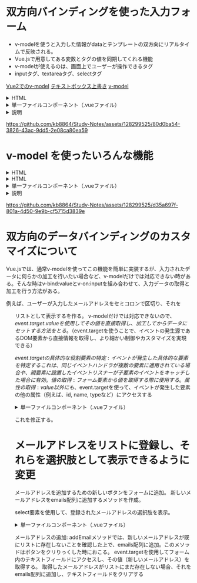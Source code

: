 # 双方向バインディングを使った入力フォーム
- v-modelを使うと入力した情報がdataとテンプレートの双方向にリアルタイムで反映される。
- Vue.jsで用意してある変数とタグの値を同期してくれる機能
- v-modelが使えるのは、画面上でユーザーが操作できるタグ
- inputタグ、textareaタグ、selectタグ

[Vue2でのv-model](https://qiita.com/shizen-shin/items/16635062c63853858fdb)
[テキストボックス上書き](https://codelikes.com/vue-v-model/)
[v-model](https://prograshi.com/language/vue-js/v-model-complete-understanding/)

<details>
  <summary>HTML</summary>
  
```
<!DOCTYPE html>
<html lang="ja">
  <head>
    <meta charset="UTF-8" />
    <title>双方向バインディングを使った入力フォーム</title>
    <script src="https://cdn.jsdelivr.net/npm/vue@2.7.11/dist/vue.js"></script>
  </head>
  <body>
    <div id="app">
      <h1>双方向バインディングを使った入力フォーム</h1>
      <div>
        <!-- 氏名の入力フィールドにplaceholder属性を追加 -->
        <input
          type="text"
          name="name"
          placeholder="氏名"
          v-model="name"
          v-on:keyup.enter="submit"
        />
        <p>入力した名前は{{ name }}</p>
      </div>
      <div>
        <!-- メールアドレスの入力フィールドにplaceholder属性を追加 -->
        <input
          type="text"
          name="email"
          placeholder="メールアドレス"
          v-model="mail"
          v-on:keyup.enter="submit"
        />
        <!-- v-model=の値と{{}}構文の中身は統一しないといけない -->
        <p>入力したメールアドレスは{{mail}}</p>
      </div>

      <button class="button" v-on:click="submit('login')">ログイン</button>
    </div>
    <script>
      new Vue({
        el: '#app',
        data: {
          name: '',
          mail: '',
        },

        submit: function () {
          console.log('フォームが送信されました');
        },
      });
    </script>
  </body>
</html>

```

</details>


<details>
  <summary>単一ファイルコンポーネント（.vueファイル）</summary>
  
```
<template>
  <div>
    <h1>双方向バインディングを使った入力フォーム</h1>
    <div>
      <input
        type="text"
        name="name"
        placeholder="氏名"
        v-model="name"
        @keyup.enter="submit"
      />
      <p>入力した名前は{{ name }}</p>
    </div>
    <div>
      <input
        type="text"
        name="email"
        placeholder="メールアドレス"
        v-model="email"
        @keyup.enter="submit"
      />
      <p>入力したメールアドレスは{{ email }}</p>
    </div>
    <button @click="submit">ログイン</button>
  </div>
</template>

<script>
import { ref } from 'vue';

export default {
  setup() {
    const name = ref('');
    const email = ref('');

    const submit = () => {
      console.log(`名前: ${name.value}, メール: ${email.value}`);
      // 送信後の処理（例: APIにデータ送信）をここに記述
    };

    return { name, email, submit };
  },
};
</script>

<style scoped>
/* 必要に応じてスタイルを追加 */
.button {
  margin-top: 10px;
}
</style>

```


</details>

<details>
  <summary>説明</summary>
  
```
<template>内で、ユーザーが入力できる2つのテキストフィールド（氏名とメールアドレス用）を定義
フィールドにはplaceholder属性が設定されており、ユーザーに入力を促すガイドテキストが表示
v-modelディレクティブを使用して、各入力フィールドの値をVueのデータプロパティ（nameとemail）と双方向にバインディング
これにより、フィールドへの入力がリアルタイムで対応するデータプロパティに反映され、その逆も同様
@keyup.enter="submit"と@click="submit"を使用して、エンターキーが押されたときとログインボタンがクリックされたときにsubmitメソッドを実行するように設定
<script>セクションでは、Vue 3のComposition APIを使用
refを使用してリアクティブなデータプロパティを定義し、submit関数ではこれらのプロパティの値をコンソールに出力し
```

</details>

https://github.com/kb8864/Study-Notes/assets/128299525/80d0ba54-3826-43ac-9dd5-2e08ca80ea59





# v-model を使ったいろんな機能

<details>
  <summary>HTML</summary>
  
```
<!DOCTYPE html>
<html lang="ja">
  <head>
    <meta charset="UTF-8" />
    <title>双方向バインディングを使った入力フォーム</title>
    <script src="https://cdn.jsdelivr.net/npm/vue@2.7.11/dist/vue.js"></script>
  </head>
  <body>
    <div id="app">
      <h1>双方向バインディングを使った入力フォーム</h1>
      <div>
        <!-- 氏名の入力フィールドにplaceholder属性を追加 -->
        <input
          type="text"
          name="name"
          placeholder="氏名"
          v-model="name"
          v-on:keyup.enter="submit"
        />
        <p>入力した名前は{{ name }}</p>
      </div>

      <div>
        <!-- メールアドレスの入力フィールドにplaceholder属性を追加 -->
        <input
          type="text"
          name="email"
          placeholder="メールアドレス"
          v-model="mail"
          v-on:keyup.enter="submit"
        />
        <!-- v-model=の値と{{}}構文の中身は統一しないといけない -->
        <p>入力したメールアドレス以下の通り{{mail}}</p>
      </div>

      <div>
        <textarea cols="30" rows="10" v-model="message"></textarea>
        <p style="white-space: pre-line">入力メッセージ:{{message}}</p>
      </div>

      <div>
        <p>チェックしてください</p>
        <input type="checkbox" id="checkbox" v-model="flag" />
        <label for="checkbox">{{flag}}</label>
      </div>

      <div>
        <p>好きな果物を選んでください</p>
        <input type="checkbox" id="checkbox" value="もも" v-model="fruits" />
        <label for="もも">もも</label>

        <input type="checkbox" id="checkbox" value="りんご" v-model="fruits" />
        <label for="りんご">りんご</label>

        <input type="checkbox" id="checkbox" value="みかん" v-model="fruits" />
        <label for="りんご">みかん</label>

        <br />

        <span>選択した果物： {{ fruits }} </span>
      </div>
    </div>

    <div id="app2">
      <input type="radio" value="Vue" v-model="picked" />
      <label for="vue">Vue</label>
      <br />
      <input type="radio" value="Angular" v-model="picked" />
      <label for="angular">Angular</label>
      <br />
      <input type="radio" value="React" v-model="picked" />
      <label for="react">React</label>
      <br />
      <span>Picked: {{ picked }}</span><br />

      <button class="button" v-on:click="submit('login')">送信</button>
    </div>

    <script>
      new Vue({
        el: '#app',
        data: {
          name: '',
          mail: '',
          message: '',
          flag: false,
          fruits: [], //複数のチェックボックスの場合は、同じv-modelを指定して、それぞれに対応した配列で連動します
        },

        submit: function () {
          console.log('フォームが送信されました');
        },
      });

      new Vue({
        el: '#app2',
        data: {
          picked: null,
        },
      });
    </script>
  </body>
</html>

```

</details>



<details>
  <summary>HTML</summary>
  
```
<!DOCTYPE html>
<html lang="ja">
  <head>
    <meta charset="UTF-8" />
    <title>セレクトボックスのバインディング</title>
    <script src="https://cdn.jsdelivr.net/npm/vue@2.7.11/dist/vue.js"></script>
  </head>
  <body>
    <div id="app">
      <h2>セレクトボックスのバインディング</h2>
      <select v-model="selected">
        <option disabled value="">Please select one</option>
        <option>Vue</option>
        <option>Angular</option>
        <option>React</option>
      </select>
      <br />
      <span>選択した言語: {{ selected }}</span>
      <br />
      <h2>複数選択セレクトボックスのバインディング</h2>
      <select multiple v-model="selected2">
        <option>Vue</option>
        <option>Angular</option>
        <option>React</option>
      </select>
      <br />
      <span>Selected: {{ selected2 }}</span>
    </div>

    <div id="app2">
      <h3>ラジオボタンで選択</h3>
      <input type="radio" value="Vue" v-model="picked" />
      <label for="vue">Vue</label>
      <br />
      <input type="radio" value="Angular" v-model="picked" />
      <label for="angular">Angular</label>
      <br />
      <input type="radio" value="React" v-model="picked" />
      <label for="react">React</label>
      <br />
      <span>Picked: {{ picked }}</span><br />

      <button class="button" v-on:click="submit('login')">送信</button>
    </div>

    <script>
      new Vue({
        el: '#app',
        data: {
          selected: null,
          selected2: [],
        },

        submit: function () {
          console.log('フォームが送信されました');
        },
      });

      new Vue({
        el: '#app2',
        data: {
          picked: null,
        },
      });
    </script>
  </body>
</html>

```

</details>

<details>
  <summary>単一ファイルコンポーネント（.vueファイル）</summary>
  
```
<template>
  <div>
    <h2>セレクトボックスのバインディング</h2>
    <select v-model="selected">
      <option disabled value="">選択してください</option>
      <option>Vue</option>
      <option>Angular</option>
      <option>React</option>
    </select>
    <br />
    <span>選択した言語: {{ selected }}</span>
    <br />
    <h2>複数選択セレクトボックスのバインディング</h2>
    <select multiple v-model="selectedMultiple">
      <option>Vue</option>
      <option>Angular</option>
      <option>React</option>
    </select>
    <br />
    <span>選択した言語: {{ selectedMultiple }}</span>
    <br />
    <h3>ラジオボタンで選択</h3>
    <div>
      <input type="radio" id="vue" value="Vue" v-model="picked" />
      <label for="vue">Vue</label>
      <br />
      <input type="radio" id="angular" value="Angular" v-model="picked" />
      <label for="angular">Angular</label>
      <br />
      <input type="radio" id="react" value="React" v-model="picked" />
      <label for="react">React</label>
    </div>
    <br />
    <span>選んだのは: {{ picked }}</span>
    <br />
    <button @click="submit">送信</button>
  </div>
</template>

<script setup>
import { ref } from 'vue';

const selected = ref('');
const selectedMultiple = ref([]);
const picked = ref('');

const submit = () => {
  console.log('選択した言語: ', selected.value);
  console.log('複数選択した言語: ', selectedMultiple.value);
  console.log('ラジオボタンで選んだ言語: ', picked.value);
};
</script>

```

</details>

<details>
  <summary>説明</summary>
  
```
```

</details>



https://github.com/kb8864/Study-Notes/assets/128299525/d35a697f-801a-4d50-9e9b-cf5715d3839e


# 双方向のデータバインディングのカスタマイズについて
Vue.jsでは、通常v-modelを使ってこの機能を簡単に実装するが、入力されたデータに何らかの加工を行いたい場合など、v-modelだけでは対応できない時がある。そんな時はv-bind:valueとv-on:inputを組み合わせて、入力データの取得と加工を行う方法がある。

例えば、ユーザーが入力したメールアドレスをセミコロンで区切り、それを<ul>リストとして表示するを作る。
v-modelだけでは対応できないので、$event.target.valueを使用してその値を直接取得し、加工してからデータにセットする方法をとる。
（$event.targetを使うことで、イベントの発生源であるDOM要素から直接情報を取得し、より細かい制御やカスタマイズを実現できる）

$event.targetの具体的な役割
要素の特定: イベントが発生した具体的な要素を特定する
これは、同じイベントハンドラが複数の要素に適用されている場合や、親要素に設置したイベントリスナーが子要素のイベントをキャッチした場合に有効。
値の取得: フォーム要素から値を取得する際に使用する。
属性の取得: value以外にも、$event.targetを使って、イベントが発生した要素の他の属性（例えば、id, name, typeなど）にアクセスする

<details>
  <summary>単一ファイルコンポーネント（.vueファイル）</summary>
  
```
<template>
  <div class="email-container">
    <form>
      <label for="email-input">メールアドレス：</label>
      <textarea id="email-input" v-bind:value="emails.join(';')"
        v-on:input="updateEmails"></textarea>
    </form>
    <ul>
      <li v-for="email in emails" :key="email">
        {{ email }}
      </li>
    </ul>
  </div>
</template>

<script setup>
import { ref } from 'vue'

const emails = ref([])

function updateEmails($event) {
  emails.value = $event.target.value.split(';')
}
</script>

<style scoped>
.email-container {
  max-width: 500px;
  margin: 20px auto;
  font-family: Arial, sans-serif;
}

form {
  margin-bottom: 15px;
}

textarea {
  width: 100%;
  height: 120px;
  padding: 8px;
  border: 1px solid #ccc;
  border-radius: 4px;
  font-size: 14px;
  margin-bottom: 10px;
}

ul {
  list-style: none;
  padding-left: 0;
}

li {
  background-color: #f3f3f3;
  padding: 10px;
  margin-bottom: 5px;
  border-radius: 4px;
}
</style>

```

</details>

これを修正する。

# メールアドレスをリストに登録し、それらを選択肢として表示できるように変更
メールアドレスを追加するための新しいボタンをフォームに追加。
新しいメールアドレスをemails配列に追加するメソッドを作成。

select要素を使用して、登録されたメールアドレスの選択肢を表示。

<details>
  <summary>単一ファイルコンポーネント（.vueファイル）</summary>
  
```
<template>
  <div class="email-container">
    <form @submit.prevent="addEmail">
      <label for="email-input">メールアドレス：</label>
       <input type="text" v-model="newEmail" id="email-input" placeholder="メールアドレスを入力"/>
       <button type="submit">追加</button>
    </form>
    <select v-if="emails.length > 0">
      <option v-for="email in emails" :key="email" :value="email">
        {{ email }}
      </option>
    </select>
    
    <ul>
      <li v-for="email in emails" :key="email">
        {{ email }}
      </li>
    </ul>
  </div>
</template>

<script setup>
import { ref } from 'vue'

const emails = ref([])
const newEmail = ref('')

function addEmail(event) {
  const emailInput = event.target.querySelector('input[type="text"]')
  const newEmail = emailInput.value
  if (newEmail && !emails.value.includes(newEmail)) {
    emails.value.push(newEmail)
    emailInput.value = '' // 入力フィールドをリセット
  }
}</script>

<style scoped>
.email-container {
  max-width: 500px;
  margin: 20px auto;
  font-family: Arial, sans-serif;
}

form {
  margin-bottom: 15px;
}

textarea {
  width: 100%;
  height: 120px;
  padding: 8px;
  border: 1px solid #ccc;
  border-radius: 4px;
  font-size: 14px;
  margin-bottom: 10px;
}

ul {
  list-style: none;
  padding-left: 0;
}

li {
  background-color: #f3f3f3;
  padding: 10px;
  margin-bottom: 5px;
  border-radius: 4px;
}
</style>


```

</details>




メールアドレスの追加: addEmailメソッドでは、新しいメールアドレスが既にリストに存在しないことを確認した上で、emails配列に追加。このメソッドはボタンをクリりっくした時におこる。
event.targetを使用してフォーム内のテキストフィールドにアクセスし、その値（新しいメールアドレス）を取得する。
取得したメールアドレスがリストにまだ存在しない場合、それをemails配列に追加し、テキストフィールドをクリアする
